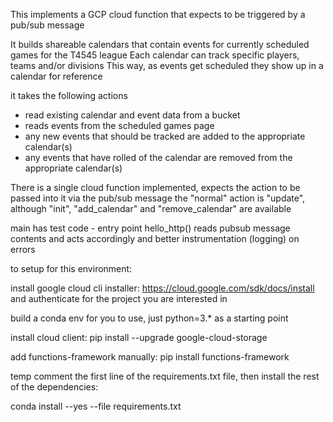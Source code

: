 This implements a GCP cloud function that expects to be triggered by a pub/sub message

It builds shareable calendars that contain events for currently scheduled games for the T4545 league
Each calendar can track specific players, teams and/or divisions
This way, as events get scheduled they show up in a calendar for reference

it takes the following actions
- read existing calendar and event data from a bucket
- reads events from the scheduled games page
- any new events that should be tracked are added to the appropriate calendar(s)
- any events that have rolled of the calendar are removed from the appropriate calendar(s)

There is a single cloud function implemented, expects the action to be passed into it via the pub/sub message
the "normal" action is "update", although "init", "add_calendar" and "remove_calendar" are available

main has test code - entry point hello_http() reads pubsub message contents and acts accordingly
and better instrumentation (logging) on errors


to setup for this environment:

install google cloud cli installer: https://cloud.google.com/sdk/docs/install
and authenticate for the project you are interested in 


build a conda env for you to use, just python=3.* as a starting point

install cloud client: pip install --upgrade google-cloud-storage

add functions-framework manually: pip install functions-framework

temp comment the first line of the requirements.txt file, then install the rest of the dependencies:

conda install --yes --file requirements.txt


